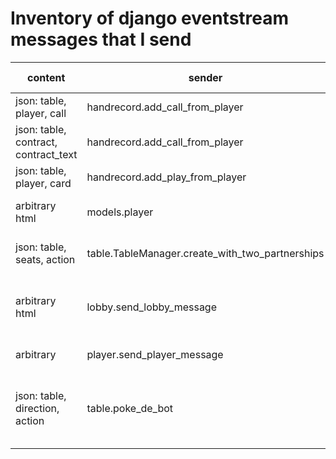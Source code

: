 # Inventory of django eventstream messages that I send

| content                              | sender                                          | recipient channel    | notes                                            |
|--------------------------------------|-------------------------------------------------|----------------------|--------------------------------------------------|
| json: table, player, call            | handrecord.add_call_from_player                 | table.pk, all-tables | at every call                                    |
| json: table, contract, contract_text | handrecord.add_call_from_player                 | table.pk, all-tables | only once per table                              |
| json: table, player, card            | handrecord.add_play_from_player                 | table.pk, all-tables |                                                  |
| arbitrary html                       | models.player                                   | lobby, partnerships  | partnership created or destroyed                 |
| json: table, seats, action           | table.TableManager.create_with_two_partnerships | all-tables           | action is "just formed"                          |
| arbitrary html                       | lobby.send_lobby_message                        | lobby                | I don't think anyone listens for these           |
| arbitrary                            | player.send_player_message                      | player1:player2      | private chat                                     |
| json: table, direction, action       | table.poke_de_bot                               | all-tables           | action is "pokey pokey"; hack to wake up the bot |
